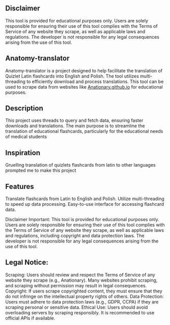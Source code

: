 ## Disclaimer
This tool is provided for educational purposes only. Users are solely responsible for ensuring their use of this tool complies with the Terms of Service of any website they scrape, as well as applicable laws and regulations. The developer is not responsible for any legal consequences arising from the use of this tool.

## Anatomy-translator
Anatomy-translator is a project designed to help facilitate the translation of Quizlet Latin flashcards into English and Polish. The tool utilizes multi-threading to efficiently download and process translations. This tool can be used to scrape data from websites like [Anationary.github.io](https://github.com/Anationary/anationary.github.io) for educational purposes.

## Description
This project uses threads to query and fetch data, ensuring faster downloads and translations. The main purpose is to streamline the translation of educational flashcards, particularly for the educational needs of medical students

## Inspiration
Gruelling translation of quizlets flashcards from latin to other languages prompted me to make this project

## Features
Translate flashcards from Latin to English and Polish.
Utilize multi-threading to speed up data processing.
Easy-to-use interface for accessing flashcard data.

Disclaimer
Important: This tool is provided for educational purposes only. Users are solely responsible for ensuring their use of this tool complies with the Terms of Service of any website they scrape, as well as applicable laws and regulations, including copyright and data protection laws. The developer is not responsible for any legal consequences arising from the use of this tool.

## Legal Notice:
Scraping: Users should review and respect the Terms of Service of any website they scrape (e.g., Anationary). Many websites prohibit scraping, and scraping without permission may result in legal consequences.
Copyright: If users scrape copyrighted content, they must ensure that they do not infringe on the intellectual property rights of others.
Data Protection: Users must adhere to data protection laws (e.g., GDPR, CCPA) if they are scraping personal or sensitive data.
Ethical Use: Users should avoid overloading servers by scraping responsibly. It is recommended to use official APIs if available.
